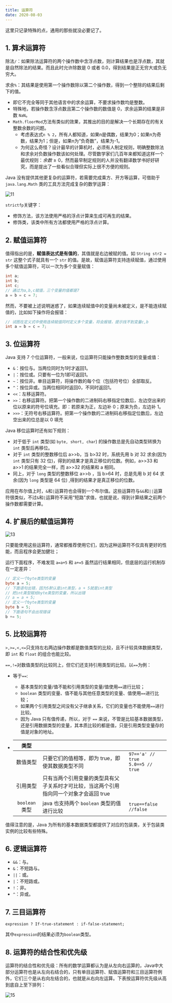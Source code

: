 ```yaml
---
title: 运算符
date: 2020-08-03
---
```


这里只记录特殊的点，通用的那些就没必要记了。

## 1. 算术运算符

除法`/`：如果除法运算符的两个操作数中含浮点数，则计算结果也是浮点数，其就是自然除法的结果。而且此时允许除数是 0 或者 0.0，得到结果是正无穷大或负无穷大。

求余`%`：其结果是使用第一个操作数除以第二个操作数，得到一个整除的结果后剩下的值。

- 即它不完全等同于其他语言中的求余运算，不要求操作数均是整数。
- 特殊地，若操作数含浮点数且第二个操作数的数值是 0，求余运算的结果是非数 `NaN`。
- `Math.floorMod`方法有类似的效果，其推出的目的是解决一个长期存在的有关整数余数的问题。
    - 考虑表达式`n % 2`，所有人都知道，如果n是偶数，结果为0；如果n为奇数，结果为1；但是，如果n为“负奇数”，结果为-1。
    - 为何这么奇怪？设计最早的计算机时，必须有人制定规则，明确整数除法和求余对负数操作数该如何处理。尽管数学家们几百年来都知道这样一个最优规则：$余数\ge0$，然而最早制定规则的人并没有翻译数学书好好研究，而是提出了一些看似合理但实际上很不方便的规则。

Java 没有提供其他更复杂的运算符，若需要完成乘方、开方等运算，可借助于 `java.lang.Math` 类的工具方法完成复杂的数学运算：

![11](https://figure-bed.chua-n.com/Java/11.png)

`strictfp`关键字：

- 修饰方法，该方法使用严格的浮点计算来生成可再生的结果。
- 修饰类，该类中所有方法都使用严格的浮点计算。

## 2. 赋值运算符

值得指出的是，**赋值表达式是有值的**，其值就是右边被赋的值。如 `String str2 = str` 这整个式子就具有一个 `str` 的值。是故，赋值运算符支持连续赋值，通过使用多个赋值运算符，可以一次为多个变量赋值：

```java
int a;
int b;
int c;
// 通过为a,b,c赋值，三个变量的值都是7
a = b = c = 7;
```

然而，不要被上述说明迷惑了，如果连续赋值中的变量尚未被定义，是不能连续赋值的，比如如下操作将会报错：

```java
// 试图在定义式中使用连续赋值同时定义多个变量，将会报错，提示找不到变量c,b
int a = b = c = 7;
```

## 3. 位运算符

Java 支持 7 个位运算符，一般来说，位运算符只能操作整数类型的变量或值：

- `&`：按位与。当两位同时为1时才返回1。
- `|`：按位或。只要有一位为1即可返回1。
- `~`：按位非。单目运算符，将操作数的每个位（包括符号位）全部取反。
- `^`：按位异或。当两位相同时返回0，不同时返回1。
- `<<`：左移运算符。
- `>>`：右移运算符。把第一个操作数的二进制码右移指定位数后，左边空出来的位以原来的符号位填充。即：若原来为正，左边补 0；原来为负，左边补 1。
- `>>>`：无符号右移运算符。把第一个操作数的二进制码右移指定位数后，左边空出来的位总是以 0 填充

Java 移位运算时还有如下规则：

-   对于低于 `int` 类型(如 `byte, short, char`) 的操作数总是先自动类型转换为 `int` 类型后再移位。
-   对于 `int` 类型的整数移位后 a>>b，当 b>32 时，系统先用 b 对 32 求余(因为 `int` 类型只有 32 位)，得到的结果才是真正移位的位数。例如，a>>33 和 a>>1 的结果完全一样，而 a>>32 的结果和 a 相同。
-   同上，对于 `long` 类型的整数移位 a>>b ，当 b>64 时，总是先用 b 对 64 求余(因为 `long` 类型是 64 位) ,得到的结果才是真正移位的位数。

应用在布尔值上时，`&`和`|`运算符也会得到一个布尔值。这些运算符与`&&`和`||`运算符很类似，不过`&`和`|`运算符不采用“短路”求值，也就是说，得到计算结果之前两个操作数都需要计算。

## 4. 扩展后的赋值运算符

![13](https://figure-bed.chua-n.com/Java/13.png)

只要能使用这些运算符，通常都推荐使用它们，因为这种运算符不仅具有更好的性能，而且程序会更加健壮；

运行下面程序，不难发现 `a=a+5` 和 `a+=5` 虽然运行结果相同，但底层的运行机制存在一定差异：

```java
// 定义一个byte类型的变量
byte a = 5;
// 下面语句出错，因为5默认是int类型，a + 5就是int类型
// 把int类型赋给byte类型的变量，所以出错
// a = a + 5;
// 定义一个byte类型的变量
byte b = 5;
// 下面语句不会出现错误
b += 5;
```

## 5. 比较运算符

`>,>=,<,<=`只支持左右两边操作数都是数值类型的比较，且不计较具体数据类型，即 `int` 和 `float` 的组合也能比较。

`==,!=`对数值类型的比较同上，但它们还支持引用类型的比较。以`==`为例：

- 等于`==`:

  -   基本类型的变量/值不能和引用类型的变量/值使用`==`进行比较；
  -   `boolean` 类型的变量、值不能与其他任意类型的变量、值使用`==`进行比较；
  -   如果两个引用类型之间没有父子继承关系，它们的变量也不能使用`==`进行比较。
  -   因为 Java 只有值传递，所以，对于 `==` 来说，不管是比较基本数据类型，还是引用数据类型的变量，其本质比较的都是值，只是引用类型变量存的值是对象的地址。

-   |      类型      |                                                              |                                         |
    | :------------: | ------------------------------------------------------------ | --------------------------------------- |
    |    数值类型    | 只要它们的值相等，即为 true，即使其数据类型不同              | `97=='a' // true`<br />`5.0==5 // true` |
    |    引用类型    | 只有当两个引用变量的类型具有父子关系时才可比较，当这两个引用指向同一个对象才会返回 true |                                         |
    | `boolean` 类型 | java 也支持两个 `boolean` 类型的值进行比较                   | `true==false //false`                   |

值得注意的是，Java 为所有的基本数据类型都提供了对应的包装类，关于包装类实例的比较有些特殊。

## 6. 逻辑运算符

- `&&`：与。
- `&`：不短路与。
- `||`：或。
- `|`：不短路或。
- `!`：非。
- `^`：异或。

## 7. 三目运算符

`expression ? If-true-statement : if-false-statement;`

其中`expression`的结果必须为`boolean`类型。

## 8. 运算符的结合性和优先级

运算符的结合性和优先级：所有的数学运算都认为是从左向右运算的，Java中大部分运算符也是从左向右结合的，只有单目运算符、赋值运算符和三目运算符例外，它们三个是从右向左结合的，也就是从右向左运算。下表按运算符优先级从高到底自上至下排列：

![15](https://figure-bed.chua-n.com/Java/15.png)


